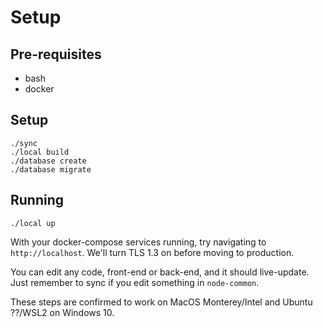 # Setup

## Pre-requisites
- bash
- docker

## Setup
```
./sync
./local build
./database create
./database migrate
```

## Running
```
./local up
```

With your docker-compose services running, try navigating to `http://localhost`. We'll turn TLS 1.3 on before moving to
production.

You can edit any code, front-end or back-end, and it should live-update. Just remember to sync if you edit something in
`node-common`.

These steps are confirmed to work on MacOS Monterey/Intel and Ubuntu ??/WSL2 on Windows 10.
